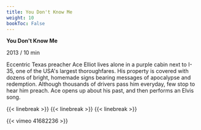 ```yaml
---
title: You Don't Know Me
weight: 10
bookToc: False
---
```

**You Don't Know Me**

2013 / 10 min

Eccentric Texas preacher Ace Elliot lives alone in a purple cabin next to I-35, one of the USA's largest thoroughfares. His property is covered with dozens of bright, homemade signs bearing messages of apocalypse and redemption. Although thousands of drivers pass him everyday, few stop to hear him preach. Ace opens up about his past, and then performs an Elvis song.

{{< linebreak >}}
{{< linebreak >}}
{{< linebreak >}}


<!-- ![alt](/YDKM/ydkm1.png) -->

{{< vimeo 41682236 >}}


